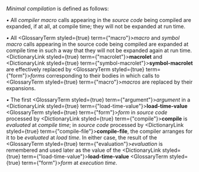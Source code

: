  



*Minimal compilation* is defined as follows: 



*•* All *compiler macro* calls appearing in the *source code* being compiled are expanded, if at all, at compile time; they will not be expanded at run time. 



*•* All <GlossaryTerm styled={true} term={"macro"}><i>macro</i></GlossaryTerm> and *symbol macro* calls appearing in the source code being compiled are expanded at compile time in such a way that they will not be expanded again at run time. <DictionaryLink styled={true} term={"macrolet"}><b>macrolet</b></DictionaryLink> and <DictionaryLink styled={true} term={"symbol-macrolet"}><b>symbol-macrolet</b></DictionaryLink> are effectively replaced by <GlossaryTerm styled={true} term={"form"}><i>forms</i></GlossaryTerm> corresponding to their bodies in which calls to <GlossaryTerm styled={true} term={"macro"}><i>macros</i></GlossaryTerm> are replaced by their expansions. 



*•* The first <GlossaryTerm styled={true} term={"argument"}><i>argument</i></GlossaryTerm> in a <DictionaryLink styled={true} term={"load-time-value"}><b>load-time-value</b></DictionaryLink> <GlossaryTerm styled={true} term={"form"}><i>form</i></GlossaryTerm> in *source code* processed by <DictionaryLink styled={true} term={"compile"}><b>compile</b></DictionaryLink> is *evaluated* at *compile time*; in *source code* processed by <DictionaryLink styled={true} term={"compile-file"}><b>compile-file</b></DictionaryLink>, the compiler arranges for it to be *evaluated* at *load time*. In either case, the result of the <GlossaryTerm styled={true} term={"evaluation"}><i>evaluation</i></GlossaryTerm> is remembered and used later as the value of the <DictionaryLink styled={true} term={"load-time-value"}><b>load-time-value</b></DictionaryLink> <GlossaryTerm styled={true} term={"form"}><i>form</i></GlossaryTerm> at *execution time*. 



